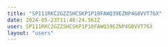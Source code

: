 ```yaml
---
title: "SP111RKC2GZZSHCSKP1P10FAWQ39EZNP4G0VVT76X"
date: 2024-05-23T11:48:24.561Z
user: SP111RKC2GZZSHCSKP1P10FAWQ39EZNP4G0VVT76X
layout: "users"
---
```

    